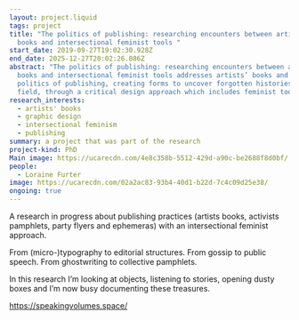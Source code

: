 ```yaml
---
layout: project.liquid
tags: project
title: "The politics of publishing: researching encounters between artists’
  books and intersectional feminist tools "
start_date: 2019-09-27T19:02:30.928Z
end_date: 2025-12-27T20:02:26.086Z
abstract: "The politics of publishing: researching encounters between artists’
  books and intersectional feminist tools addresses artists’ books and the
  politics of publishing, creating forms to uncover forgotten histories in this
  field, through a critical design approach which includes feminist tools."
research_interests:
  - artists' books
  - graphic design
  - intersectional feminism
  - publishing
summary: a project that was part of the research
project-kind: PhD
Main image: https://ucarecdn.com/4e8c358b-5512-429d-a90c-be2688f8d0bf/
people:
  - Loraine Furter
image: https://ucarecdn.com/02a2ac83-93b4-40d1-b22d-7c4c09d25e38/
ongoing: true
---
```

A research in progress about publishing practices (artists books, activists pamphlets, party flyers and ephemeras) with an intersectional feminist approach. 

From (micro-)typography to editorial structures. From gossip to public speech. From ghostwriting to collective pamphlets.

In this research I’m looking at objects, listening to stories, opening dusty boxes and I’m now busy documenting these treasures.

<https://speakingvolumes.space/>
